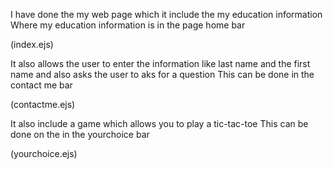 
I have done the my web page which it include the my education information 
Where my education information is in the page home bar 

(index.ejs)

It also allows the user to enter the information like last name and the first name 
and also asks the user to aks for a question 
This can be done in the contact me bar

(contactme.ejs)

It also include a game which allows you to play a tic-tac-toe
This can be done on the in the yourchoice bar

(yourchoice.ejs)

